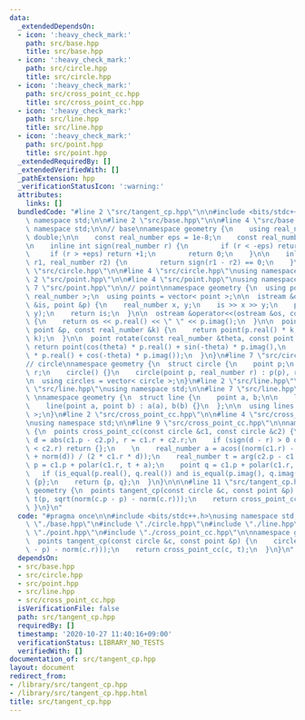 ```yaml
---
data:
  _extendedDependsOn:
  - icon: ':heavy_check_mark:'
    path: src/base.hpp
    title: src/base.hpp
  - icon: ':heavy_check_mark:'
    path: src/circle.hpp
    title: src/circle.hpp
  - icon: ':heavy_check_mark:'
    path: src/cross_point_cc.hpp
    title: src/cross_point_cc.hpp
  - icon: ':heavy_check_mark:'
    path: src/line.hpp
    title: src/line.hpp
  - icon: ':heavy_check_mark:'
    path: src/point.hpp
    title: src/point.hpp
  _extendedRequiredBy: []
  _extendedVerifiedWith: []
  _pathExtension: hpp
  _verificationStatusIcon: ':warning:'
  attributes:
    links: []
  bundledCode: "#line 2 \"src/tangent_cp.hpp\"\n\n#include <bits/stdc++.h>\nusing\
    \ namespace std;\n\n#line 2 \"src/base.hpp\"\n\n#line 4 \"src/base.hpp\"\nusing\
    \ namespace std;\n\n// base\nnamespace geometry {\n    using real_number = long\
    \ double;\n\n    const real_number eps = 1e-8;\n    const real_number pi = acos(-1);\n\
    \n    inline int sign(real_number r) {\n        if (r < -eps) return -1;\n   \
    \     if (r > +eps) return +1;\n        return 0;\n    }\n\n    inline bool is_equal(real_number\
    \ r1, real_number r2) {\n        return sign(r1 - r2) == 0;\n    }\n}\n#line 2\
    \ \"src/circle.hpp\"\n\n#line 4 \"src/circle.hpp\"\nusing namespace std;\n\n#line\
    \ 2 \"src/point.hpp\"\n\n#line 4 \"src/point.hpp\"\nusing namespace std;\n\n#line\
    \ 7 \"src/point.hpp\"\n\n// point\nnamespace geometry {\n  using point = complex<\
    \ real_number >;\n  using points = vector< point >;\n\n  istream &operator>>(istream\
    \ &is, point &p) {\n    real_number x, y;\n    is >> x >> y;\n    p = point(x,\
    \ y);\n    return is;\n  }\n\n  ostream &operator<<(ostream &os, const point &p)\
    \ {\n    return os << p.real() << \" \" << p.imag();\n  }\n\n  point operator*(const\
    \ point &p, const real_number &k) {\n    return point(p.real() * k, p.imag() *\
    \ k);\n  }\n\n  point rotate(const real_number &theta, const point &p) {\n   \
    \ return point(cos(theta) * p.real() + sin(-theta) * p.imag(),\n        sin(theta)\
    \ * p.real() + cos(-theta) * p.imag());\n  }\n}\n#line 7 \"src/circle.hpp\"\n\n\
    // circle\nnamespace geometry {\n  struct circle {\n    point p;\n    real_number\
    \ r;\n    circle() {}\n    circle(point p, real_number r) : p(p), r(r) {}\n  };\n\
    \n  using circles = vector< circle >;\n}\n#line 2 \"src/line.hpp\"\n\n#line 4\
    \ \"src/line.hpp\"\nusing namespace std;\n\n#line 7 \"src/line.hpp\"\n\n// line\
    \ \nnamespace geometry {\n  struct line {\n    point a, b;\n\n    line() = default;\n\
    \    line(point a, point b) : a(a), b(b) {}\n  };\n\n  using lines = vector< line\
    \ >;\n}\n#line 2 \"src/cross_point_cc.hpp\"\n\n#line 4 \"src/cross_point_cc.hpp\"\
    \nusing namespace std;\n\n#line 9 \"src/cross_point_cc.hpp\"\n\nnamespace geometry\
    \ {\n  points cross_point_cc(const circle &c1, const circle &c2) {\n    real_number\
    \ d = abs(c1.p - c2.p), r = c1.r + c2.r;\n    if (sign(d - r) > 0 or d + c1.r\
    \ < c2.r) return {};\n    \n    real_number a = acos((norm(c1.r) - norm(c2.r)\
    \ + norm(d)) / (2 * c1.r * d));\n    real_number t = arg(c2.p - c1.p);\n    point\
    \ p = c1.p + polar(c1.r, t + a);\n    point q = c1.p + polar(c1.r, t - a);\n \
    \   if (is_equal(p.real(), q.real()) and is_equal(p.imag(), q.imag())) return\
    \ {p};\n    return {p, q};\n  }\n}\n\n\n#line 11 \"src/tangent_cp.hpp\"\n\nnamespace\
    \ geometry {\n  points tangent_cp(const circle &c, const point &p) {\n    circle\
    \ t(p, sqrt(norm(c.p - p) - norm(c.r)));\n    return cross_point_cc(c, t);\n \
    \ }\n}\n"
  code: "#pragma once\n\n#include <bits/stdc++.h>\nusing namespace std;\n\n#include\
    \ \"./base.hpp\"\n#include \"./circle.hpp\"\n#include \"./line.hpp\"\n#include\
    \ \"./point.hpp\"\n#include \"./cross_point_cc.hpp\"\n\nnamespace geometry {\n\
    \  points tangent_cp(const circle &c, const point &p) {\n    circle t(p, sqrt(norm(c.p\
    \ - p) - norm(c.r)));\n    return cross_point_cc(c, t);\n  }\n}\n"
  dependsOn:
  - src/base.hpp
  - src/circle.hpp
  - src/point.hpp
  - src/line.hpp
  - src/cross_point_cc.hpp
  isVerificationFile: false
  path: src/tangent_cp.hpp
  requiredBy: []
  timestamp: '2020-10-27 11:40:16+09:00'
  verificationStatus: LIBRARY_NO_TESTS
  verifiedWith: []
documentation_of: src/tangent_cp.hpp
layout: document
redirect_from:
- /library/src/tangent_cp.hpp
- /library/src/tangent_cp.hpp.html
title: src/tangent_cp.hpp
---
```

